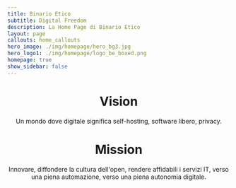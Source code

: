 ```yaml
---
title: Binario Etico
subtitle: Digital Freedom
description: La Home Page di Binario Etico
layout: page
callouts: home_callouts
hero_image: ./img/homepage/hero_bg3.jpg
hero_logo1: ./img/homepage/logo_be_boxed.png
homepage: true
show_sidebar: false
---
```

# <center>Vision</center>
<center>Un mondo dove digitale significa self-hosting, software libero, privacy.</center>

# <center>Mission</center>
<center>Innovare, diffondere la cultura dell'open, rendere affidabili i servizi IT, verso una piena automazione, verso una piena autonomia digitale.</center>  
